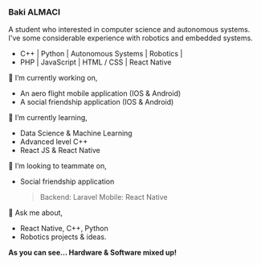 ### Baki ALMACI

A student who interested in computer science and autonomous systems. I've some considerable experience with robotics and embedded systems.

  - C++ |  Python | Autonomous Systems | Robotics |
  - PHP | JavaScript | HTML / CSS | React Native


🔭 I’m currently working on,
  - An aero flight mobile application (IOS & Android)
  - A social friendship application (IOS & Android)


🌱 I’m currently learning,
 - Data Science & Machine Learning
 - Advanced  level C++
 - React JS & React Native

👯 I’m looking to teammate on,
- Social friendship application
    >Backend: Laravel
    >Mobile: React Native


💬 Ask me about,
- React Native, C++, Python
- Robotics projects & ideas.

**As you can see... Hardware & Software mixed up!**
